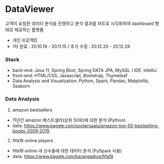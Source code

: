 # DataViewer
고객이 요청한 데이터 분석을 진행하고 분석 결과를 차트로 시각화하여 dashboard 형태로 제공하는 플랫폼
- 개인 프로젝트
- 1차 완료 : 20.10.19 - 20.11.15  / 추가 수정 : 20.12.20 - 20.12.29


### Stack
- back-end: Java 11, Spring Boot, Spring DATA JPA, MySQL / IDE: intelliJ
- front-end: HTML/CSS, Javascript, Bootstrap, Thymeleaf
- Data Analysis and Visualization: Python, Spark, Pandas, Matplotlib, Seaborn


### Data Analysis
1) amazon bestsellers
- 11년간 amazon 베스트셀러(상위 50위)에 대한 분석 (Python)
- data: https://www.kaggle.com/sootersaalu/amazon-top-50-bestselling-books-2009-2019

2) fifa19 online players
- fifa19 online 내 선수들에 대한 데이터 분석 (PySpark 사용)
- data: https://www.kaggle.com/karangadiya/fifa19
